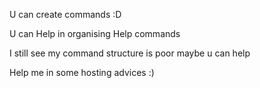 U can create commands :D

U can Help in organising Help commands

I still see my command structure is poor maybe u can help

Help me in some hosting advices :)
